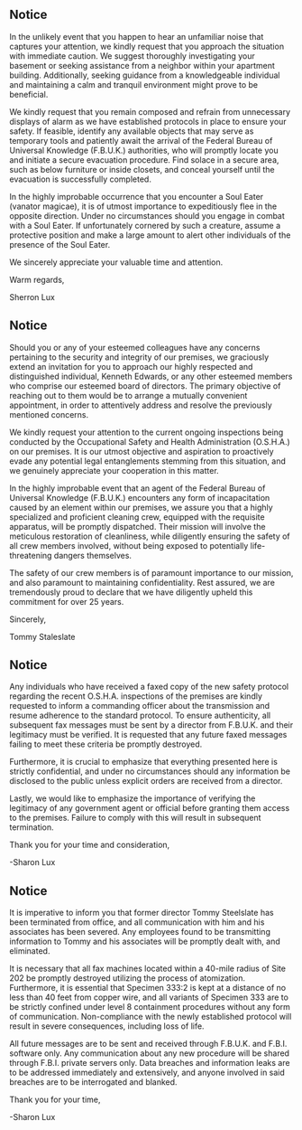 Notice
-
In the unlikely event that you happen to hear an unfamiliar noise that captures your attention, we kindly request that you approach the situation with immediate caution. We suggest thoroughly investigating your basement or seeking assistance from a neighbor within your apartment building. Additionally, seeking guidance from a knowledgeable individual and maintaining a calm and tranquil environment might prove to be beneficial.

We kindly request that you remain composed and refrain from unnecessary displays of alarm as we have established protocols in place to ensure your safety. If feasible, identify any available objects that may serve as temporary tools and patiently await the arrival of the Federal Bureau of Universal Knowledge (F.B.U.K.) authorities, who will promptly locate you and initiate a secure evacuation procedure. Find solace in a secure area, such as below furniture or inside closets, and conceal yourself until the evacuation is successfully completed.

In the highly improbable occurrence that you encounter a Soul Eater (vanator magicae), it is of utmost importance to expeditiously flee in the opposite direction. Under no circumstances should you engage in combat with a Soul Eater. If unfortunately cornered by such a creature, assume a protective position and make a large amount to alert other individuals of the presence of the Soul Eater.

We sincerely appreciate your valuable time and attention.

Warm regards,

Sherron Lux

Notice 
-
Should you or any of your esteemed colleagues have any concerns pertaining to the security and integrity of our premises, we graciously extend an invitation for you to approach our highly respected and distinguished individual, Kenneth Edwards, or any other esteemed members who comprise our esteemed board of directors. The primary objective of reaching out to them would be to arrange a mutually convenient appointment, in order to attentively address and resolve the previously mentioned concerns.

We kindly request your attention to the current ongoing inspections being conducted by the Occupational Safety and Health Administration (O.S.H.A.) on our premises. It is our utmost objective and aspiration to proactively evade any potential legal entanglements stemming from this situation, and we genuinely appreciate your cooperation in this matter.

In the highly improbable event that an agent of the Federal Bureau of Universal Knowledge (F.B.U.K.) encounters any form of incapacitation caused by an element within our premises, we assure you that a highly specialized and proficient cleaning crew, equipped with the requisite apparatus, will be promptly dispatched. Their mission will involve the meticulous restoration of cleanliness, while diligently ensuring the safety of all crew members involved, without being exposed to potentially life-threatening dangers themselves.

The safety of our crew members is of paramount importance to our mission, and also paramount to maintaining confidentiality. Rest assured, we are tremendously proud to declare that we have diligently upheld this commitment for over 25 years.

Sincerely,

Tommy Staleslate

Notice
-
 Any individuals who have received a faxed copy of the new safety protocol regarding the recent O.S.H.A. inspections of the premises are kindly requested to inform a commanding officer about the transmission and resume adherence to the standard protocol. To ensure authenticity, all subsequent fax messages must be sent by a director from F.B.U.K. and their legitimacy must be verified. It is requested that any future faxed messages failing to meet these criteria be promptly destroyed.

Furthermore, it is crucial to emphasize that everything presented here is strictly confidential, and under no circumstances should any information be disclosed to the public unless explicit orders are received from a director.

Lastly, we would like to emphasize the importance of verifying the legitimacy of any government agent or official before granting them access to the premises. Failure to comply with this will result in subsequent termination.

Thank you for your time and consideration,

-Sharon Lux

Notice 
-
It is imperative to inform you that former director Tommy Steelslate has been terminated from office, and all communication with him and his associates has been severed. Any employees found to be transmitting information to Tommy and his associates will be promptly dealt with, and eliminated.

It is necessary that all fax machines located within a 40-mile radius of Site 202 be promptly destroyed utilizing the process of atomization. Furthermore, it is essential that Specimen 333:2 is kept at a distance of no less than 40 feet from copper wire, and all variants of Specimen 333 are to be strictly confined under level 8 containment procedures without any form of communication. Non-compliance with the newly established protocol will result in severe consequences, including loss of life.

All future messages are to be sent and received through F.B.U.K. and F.B.I. software only. Any communication about any new procedure will be shared through F.B.I. private servers only. Data breaches and information leaks are to be addressed immediately and extensively, and anyone involved in said breaches are to be interrogated and blanked.

Thank you for your time,

-Sharon Lux